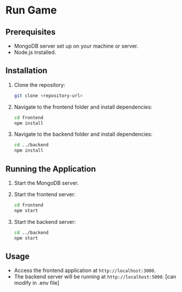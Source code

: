 # Run Game

## Prerequisites
- MongoDB server set up on your machine or server.
- Node.js installed.

## Installation

1. Clone the repository:
    ```sh
    git clone <repository-url>
    ```

2. Navigate to the frontend folder and install dependencies:
    ```sh
    cd frontend
    npm install
    ```

3. Navigate to the backend folder and install dependencies:
    ```sh
    cd ../backend
    npm install
    ```

## Running the Application

1. Start the MongoDB server.

2. Start the frontend server:
    ```sh
    cd frontend
    npm start
    ```

3. Start the backend server:
    ```sh
    cd ../backend
    npm start
    ```

## Usage
- Access the frontend application at `http://localhost:3000`.
- The backend server will be running at `http://localhost:5000`. [can modify in .env file]

